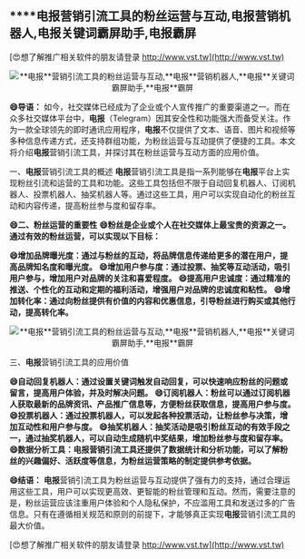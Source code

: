 ## ****电报**营销引流工具的粉丝运营与互动,**电报**营销机器人,**电报**关键词霸屏助手,**电报**霸屏**

[😍想了解推广相关软件的朋友请登录 http://www.vst.tw](http://www.vst.tw)

 <center><img src="https://vst.tw/MP4/tuiguang/png/5.png" alt="**电报**营销引流工具的粉丝运营与互动,**电报**营销机器人,**电报**关键词霸屏助手,**电报**霸屏"></center>

**😄导语：**
如今，社交媒体已经成为了企业或个人宣传推广的重要渠道之一。而在众多社交媒体平台中，**电报**（Telegram）因其安全性和功能强大而备受关注。作为一款全球领先的即时通讯应用程序，**电报**不仅提供了文本、语音、图片和视频等多种信息传递方式，还支持群组功能，为粉丝运营与互动提供了便捷的工具。本文将介绍**电报**营销引流工具，并探讨其在粉丝运营与互动方面的应用价值。

一、**电报**营销引流工具的概述
**电报**营销引流工具是指一系列能够在**电报**平台上实现粉丝引流和运营的工具和功能。这些工具包括但不限于自动回复机器人、订阅机器人、投票机器人、抽奖机器人等。通过这些工具，用户可以实现自动化的粉丝互动和内容传递，提高粉丝参与度和留存率。

**😄二、粉丝运营的重要性**
**😄粉丝是企业或个人在社交媒体上最宝贵的资源之一。通过有效的粉丝运营，可以实现以下目标：**

**😄增加品牌曝光度：通过与粉丝的互动，将品牌信息传递给更多的潜在用户，提高品牌知名度和曝光度。**
**😄增加用户参与度：通过投票、抽奖等互动活动，吸引用户参与，增加用户对品牌的关注和喜爱程度。**
**😄提高用户忠诚度：通过精准的推送、个性化的互动和定期的福利活动，增强用户对品牌的忠诚度和粘性。**
**😄增加转化率：通过向粉丝提供有价值的内容和优惠信息，引导粉丝进行购买或其他行动，提高转化率。**

 <center><img src="https://vst.tw/MP4/tuiguang/png/5.png" alt="**电报**营销引流工具的粉丝运营与互动,**电报**营销机器人,**电报**关键词霸屏助手,**电报**霸屏"></center>

三、**电报**营销引流工具的应用价值

**😄自动回复机器人：通过设置关键词触发自动回复，可以快速响应粉丝的问题或留言，提高用户体验，并及时解决问题。**
**😄订阅机器人：粉丝可以通过订阅机器人获取最新的品牌资讯、产品推广信息等，方便粉丝获取信息，提高用户参与度。**
**😄投票机器人：通过投票机器人，可以发起各种投票活动，让粉丝参与决策，增加互动性和用户参与度。**
**😄抽奖机器人：抽奖活动是吸引粉丝互动的有效手段之一，通过抽奖机器人，可以自动生成随机中奖结果，增加粉丝参与度和留存率。**
**😄数据分析工具：**电报**营销引流工具还提供了数据统计和分析功能，可以了解粉丝的兴趣偏好、活跃度等信息，为粉丝运营策略的制定提供参考依据。**

**😄结语：**
**电报**营销引流工具为粉丝运营与互动提供了强有力的支持，通过合理运用这些工具，用户可以实现更高效、更智能的粉丝管理和互动。然而，需要注意的是，粉丝运营应该注重用户体验和个人隐私保护，不应滥用工具和发送过多的广告信息。只有在遵循相关规范和原则的前提下，才能够真正实现**电报**营销引流工具的最大价值。

[😍想了解推广相关软件的朋友请登录 http://www.vst.tw](http://www.vst.tw)



